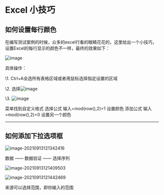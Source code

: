 # Excel 小技巧

## 如何设置每行颜色

  在编写测试案例的时候，众多的excel行看的眼睛花花的，这里给出一个小技巧，设置Excel的每行显示的颜色不一样，最终的效果如下：

![image](https://images0.cnblogs.com/blog/350213/201412/301123417311055.png)

  具体操作：

  \1. Ctrl+A全选所有表格区域或者用鼠标选择指定设置的区域

  \2. 选择![image](https://images0.cnblogs.com/blog/350213/201412/301123430752312.png)

  \3. ![image](https://images0.cnblogs.com/blog/350213/201412/301123454663382.png)

菜单找到自定义格式
选择公式
输入=mod(row(),2)=1
设置颜色
添加公式
输入=mod(row(),2)=0
设置另一个颜色

---

## 如何添加下拉选项框

![image-20210913121342416](C:\Users\user\AppData\Roaming\Typora\typora-user-images\image-20210913121342416.png)

数据 —— 数据验证 —— 选择序列

![image-20210913121409503](C:\Users\user\AppData\Roaming\Typora\typora-user-images\image-20210913121409503.png)

![image-20210913121442469](C:\Users\user\AppData\Roaming\Typora\typora-user-images\image-20210913121442469.png)

来源可以选择范围，即你输入的范围